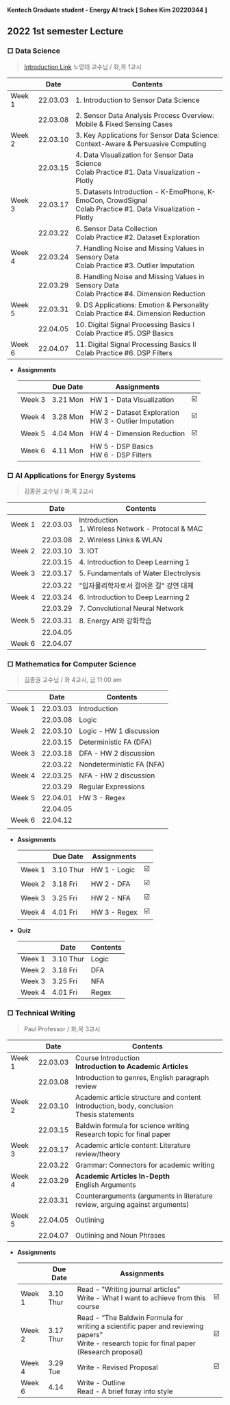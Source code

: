 **Kentech Graduate student - Energy AI track [ Sohee Kim 20220344 ]** 

## 2022 1st semester Lecture

### □ Data Science

> [Introduction Link](http://tiny.cc/y3wouz)
> 노영태 교수님 / 화,목 1교시

|        | Date     | Contents                                                     |
| ------ | -------- | ------------------------------------------------------------ |
| Week 1 | 22.03.03 | 1. Introduction to Sensor Data Science                       |
|        | 22.03.08 | 2. Sensor Data Analysis Process Overview: Mobile & Fixed Sensing Cases |
| Week 2 | 22.03.10 | 3. Key Applications for Sensor Data Science: Context-Aware & Persuasive Computing |
|        | 22.03.15 | 4. Data Visualization for Sensor Data Science <br />Colab Practice #1. Data Visualization - Plotly |
| Week 3 | 22.03.17 | 5. Datasets Introduction - K-EmoPhone, K-EmoCon, CrowdSignal<br />Colab Practice #1. Data Visualization - Plotly |
|        | 22.03.22 | 6. Sensor Data Collection<br />Colab Practice #2. Dataset Exploration |
| Week 4 | 22.03.24 | 7. Handling Noise and Missing Values in Sensory Data<br />Colab Practice #3. Outlier Imputation |
|        | 22.03.29 | 8.  Handling Noise and Missing Values in Sensory Data<br />Colab Practice #4. Dimension Reduction |
| Week 5 | 22.03.31 | 9. DS Applications: Emotion & Personality <br />Colab Practice #4. Dimension Reduction |
|        | 22.04.05 | 10. Digital Signal Processing Basics I <br />Colab Practice #5.  DSP Basics |
| Week 6 | 22.04.07 | 11. Digital Signal Processing Basics II<br />Colab Practice #6.  DSP Filters |

* **Assignments**

  |        | Due Date | Assignments                                               |                         |
  | ------ | -------- | --------------------------------------------------------- | ----------------------- |
  | Week 3 | 3.21 Mon | HW 1 - Data Visualization                                 | :ballot_box_with_check: |
  | Week 4 | 3.28 Mon | HW 2 - Dataset Exploration<br />HW 3 - Outlier Imputation | :ballot_box_with_check: |
  | Week 5 | 4.04 Mon | HW 4 - Dimension Reduction                                | :ballot_box_with_check: |
  | Week 6 | 4.11 Mon | HW 5 - DSP Basics<br />HW 6 - DSP Filters                 |                         |



### □ AI Applications for Energy Systems

> 김종권 교수님 /  화,목 2교시

|        | Date     | Contents                                               |
| ------ | -------- | ------------------------------------------------------ |
| Week 1 | 22.03.03 | Introduction<br />1. Wireless Network - Protocal & MAC |
|        | 22.03.08 | 2. Wireless Links & WLAN                               |
| Week 2 | 22.03.10 | 3. IOT                                                 |
|        | 22.03.15 | 4. Introduction to Deep Learning 1                     |
| Week 3 | 22.03.17 | 5. Fundamentals of Water Electrolysis                  |
|        | 22.03.22 | "입자물리학자로서 걸어온 길" 강연 대체                 |
| Week 4 | 22.03.24 | 6. Introduction to Deep Learning 2                     |
|        | 22.03.29 | 7. Convolutional Neural Network                        |
| Week 5 | 22.03.31 | 8. Energy AI와 강화학습                                |
|        | 22.04.05 |                                                        |
| Week 6 | 22.04.07 |                                                        |



### □ Mathematics for Computer Science

>  김종권 교수님 /  화 4교시, 금 11:00 am

|        | Date     | Contents                  |
| ------ | -------- | ------------------------- |
| Week 1 | 22.03.03 | Introduction              |
|        | 22.03.08 | Logic                     |
| Week 2 | 22.03.10 | Logic - HW 1 discussion   |
|        | 22.03.15 | Deterministic FA (DFA)    |
| Week 3 | 22.03.18 | DFA - HW 2 discussion     |
|        | 22.03.22 | Nondeterministic FA (NFA) |
| Week 4 | 22.03.25 | NFA - HW 2 discussion     |
|        | 22.03.29 | Regular Expressions       |
| Week 5 | 22.04.01 | HW 3 - Regex              |
|        | 22.04.05 |                           |
| Week 6 | 22.04.12 |                           |
|        |          |                           |

* **Assignments**

  |        | Due Date  | Assignments  |                         |
  | ------ | --------- | ------------ | ----------------------- |
  | Week 1 | 3.10 Thur | HW 1 - Logic | :ballot_box_with_check: |
  | Week 2 | 3.18 Fri  | HW 2 - DFA   | :ballot_box_with_check: |
  | Week 3 | 3.25 Fri  | HW 2 - NFA   | :ballot_box_with_check: |
  | Week 4 | 4.01 Fri  | HW 3 - Regex | :ballot_box_with_check: |

* **Quiz**

  |        | Date      | Contents |
  | ------ | --------- | -------- |
  | Week 1 | 3.10 Thur | Logic    |
  | Week 2 | 3.18 Fri  | DFA      |
  | Week 3 | 3.25 Fri  | NFA      |
  | Week 4 | 4.01 Fri  | Regex    |



### □ Technical Writing

> Paul Professor / 화,목 3교시

|        | Date     | Contents                                                     |
| ------ | -------- | ------------------------------------------------------------ |
| Week 1 | 22.03.03 | Course Introduction<br />**Introduction to Academic Articles** |
|        | 22.03.08 | Introduction to genres, English paragraph review             |
| Week 2 | 22.03.10 | Academic article structure and content<br />Introduction, body, conclusion<br />Thesis statements |
|        | 22.03.15 | Baldwin formula for science writing<br />Research topic for final paper |
| Week 3 | 22.03.17 | Academic article content: Literature review/theory           |
|        | 22.03.22 | Grammar: Connectors for academic writing                     |
| Week 4 | 22.03.29 | **Academic Articles In-Depth**<br />English Arguments        |
|        | 22.03.31 | Counterarguments (arguments in literature review, arguing against arguments) |
| Week 5 | 22.04.05 | Outlining                                                    |
|        | 22.04.07 | Outlining and Noun Phrases                                   |

* **Assignments**

    |        | Due Date  | Assignments                                                  |                         |
    | ------ | --------- | ------------------------------------------------------------ | ----------------------- |
    | Week 1 | 3.10 Thur | Read - "Writing journal articles" <br />Write - What I want to achieve from this course | :ballot_box_with_check: |
    | Week 2 | 3.17 Thur | Read - “The Baldwin Formula for writing a scientific paper and reviewing papers” <br />Write - research topic for final paper (Research proposal) | :ballot_box_with_check: |
    | Week 4 | 3.29 Tue  | Write - Revised Proposal                                     | :ballot_box_with_check: |
    | Week 6 | 4.14      | Write - Outline<br />Read - A brief foray into style         |                         |

